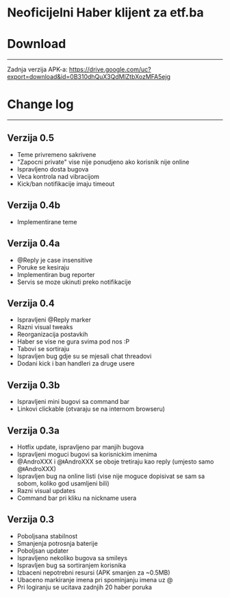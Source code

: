 # Neoficijelni Haber klijent za etf.ba

# Download
---------------------------------------------------
Zadnja verzija APK-a:
https://drive.google.com/uc?export=download&id=0B310dhQuX3QdMlZtbXozMFA5ejg


# Change log
------------------

Verzija 0.5
------------------
- Teme privremeno sakrivene
- "Zapocni private" vise nije ponudjeno ako korisnik nije online
- Ispravljeno dosta bugova
- Veca kontrola nad vibracijom
- Kick/ban notifikacije imaju timeout

Verzija 0.4b
------------------
- Implementirane teme 



Verzija 0.4a
------------------
- @Reply je case insensitive
- Poruke se kesiraju
- Implementiran bug reporter
- Servis se moze ukinuti preko notifikacije



Verzija 0.4
------------------
- Ispravljeni @Reply marker
- Razni visual tweaks
- Reorganizacija postavkih
- Haber se vise ne gura svima pod nos :P
- Tabovi se sortiraju 
- Ispravljen bug gdje su se mjesali chat threadovi 
- Dodani kick i ban handleri za druge usere 



Verzija 0.3b
------------------
- Ispravljeni mini bugovi sa command bar
- Linkovi clickable (otvaraju se na internom browseru)



Verzija 0.3a
------------------
- Hotfix update, ispravljeno par manjih bugova
- Ispravljeni moguci bugovi sa korisnickim imenima
- @AndroXXX i @ǂAndroXXX se oboje tretiraju kao reply (umjesto samo @ǂAndroXXX)
- Ispravljen bug na online listi (vise nije moguce dopisivat se sam sa sobom, koliko god usamljeni bili)
- Razni visual updates
- Command bar pri kliku na nickname usera



Verzija 0.3
------------------
- Poboljsana stabilnost
- Smanjenja potrosnja baterije
- Poboljsan updater
- Ispravljeno nekoliko bugova sa smileys
- Ispravljen bug sa sortiranjem korisnika
- Izbaceni nepotrebni resursi (APK smanjen za ~0.5MB)
- Ubaceno markiranje imena pri spominjanju imena uz @
- Pri logiranju se ucitava zadnjih 20 haber poruka
